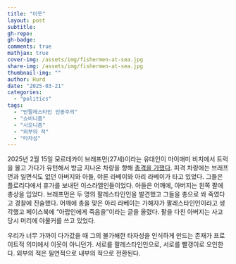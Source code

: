 ```yaml
---
title: "이웃"
layout: post
subtitle: 
gh-repo:
gh-badge:
comments: true
mathjax: true
cover-img: /assets/img/fishermen-at-sea.jpg
share-img: /assets/img/fishermen-at-sea.jpg
thumbnail-img: ""
author: Hurd
date: "2025-03-21"
categories: 
  - "politics"
tags: 
  - "반팔레스타인 인종주의"
  - "쇼비니즘"
  - "시오니즘"
  - "외부의 적"
  - "타자성"
---
```


2025년 2월 15일 모르데카이 브래프먼(27세)이라는 유대인이 마이애미 비치에서 트럭을 몰고 가다가 유턴해서 방금 지나온 차량을 향해 [총격을 가했다](https://www.theguardian.com/us-news/2025/feb/17/miami-shooting-israeli-men). 피격 차량에는 브래프먼과 일면식도 없던 아버지와 아들, 야론 라베이와 아리 라베이가 타고 있었다. 그들은 플로리다에서 휴가를 보내던 이스라엘인들이었다. 아들은 어깨에, 아버지는 왼쪽 팔에 총상을 입었다. 브래프먼은 두 명의 팔레스타인인을 발견했고 그들을 총으로 쏴 죽였다고 경찰에 진술했다. 어깨에 총을 맞은 아리 라베이는 가해자가 팔레스타인인이라고 생각했고 페이스북에 “아랍인에게 죽음을”이라는 글을 올렸다. 팔을 다친 아버지는 사고 당시 머리에 야물커를 쓰고 있었다.

우리가 너무 가까이 다가갔을 때 그의 불가해한 타자성을 인식하게 만드는 존재가 프로이트적 의미에서 이웃이 아니던가. 서로를 팔레스타인인으로, 서로를 빨갱이로 오인한다. 외부의 적은 필연적으로 내부의 적으로 전환된다.
